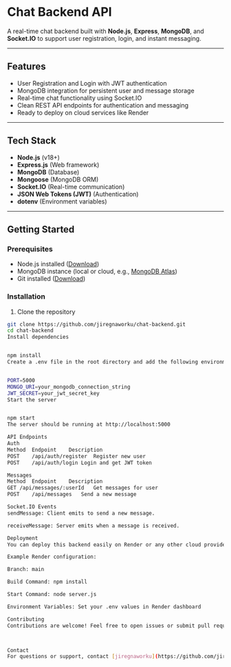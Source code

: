 # Chat Backend API

A real-time chat backend built with **Node.js**, **Express**, **MongoDB**, and **Socket.IO** to support user registration, login, and instant messaging.

---

## Features

- User Registration and Login with JWT authentication
- MongoDB integration for persistent user and message storage
- Real-time chat functionality using Socket.IO
- Clean REST API endpoints for authentication and messaging
- Ready to deploy on cloud services like Render

---

## Tech Stack

- **Node.js** (v18+)
- **Express.js** (Web framework)
- **MongoDB** (Database)
- **Mongoose** (MongoDB ORM)
- **Socket.IO** (Real-time communication)
- **JSON Web Tokens (JWT)** (Authentication)
- **dotenv** (Environment variables)

---

## Getting Started

### Prerequisites

- Node.js installed ([Download](https://nodejs.org/))
- MongoDB instance (local or cloud, e.g., [MongoDB Atlas](https://www.mongodb.com/cloud/atlas))
- Git installed ([Download](https://git-scm.com/))

### Installation

1. Clone the repository

```bash
git clone https://github.com/jiregnaworku/chat-backend.git
cd chat-backend
Install dependencies


npm install
Create a .env file in the root directory and add the following environment variables:


PORT=5000
MONGO_URI=your_mongodb_connection_string
JWT_SECRET=your_jwt_secret_key
Start the server


npm start
The server should be running at http://localhost:5000

API Endpoints
Auth
Method	Endpoint	Description
POST	/api/auth/register	Register new user
POST	/api/auth/login	Login and get JWT token

Messages
Method	Endpoint	Description
GET	/api/messages/:userId	Get messages for user
POST	/api/messages	Send a new message

Socket.IO Events
sendMessage: Client emits to send a new message.

receiveMessage: Server emits when a message is received.

Deployment
You can deploy this backend easily on Render or any other cloud provider.

Example Render configuration:

Branch: main

Build Command: npm install

Start Command: node server.js

Environment Variables: Set your .env values in Render dashboard

Contributing
Contributions are welcome! Feel free to open issues or submit pull requests.



Contact
For questions or support, contact [jiregnaworku](https://github.com/jiregnaworku).
